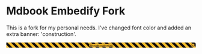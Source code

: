 # Mdbook Embedify Fork

This is a fork for my personal needs. I've changed font color and added an
extra banner: 'construction'.

![construction](./src/construction_banner.jpg)
